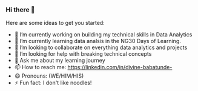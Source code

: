 ### Hi there 👋


Here are some ideas to get you started:

- 🔭 I’m currently working on building my technical skills in Data Analytics
- 🌱 I’m currently learning data analsis in the NG30 Days of Learning.
- 👯 I’m looking to collaborate on everything data analytics and projects
- 🤔 I’m looking for help with breaking technical concepts
- 💬 Ask me about my learning journey
- 📫 How to reach me: https://linkedin.com/in/divine-babatunde-
- 😄 Pronouns: (WE/HIM/HIS)
- ⚡ Fun fact: I don't like noodles!
